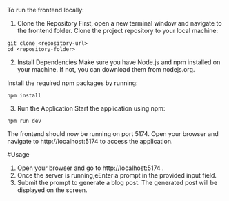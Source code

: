 To run the frontend locally:

1. Clone the Repository
   First, open a new terminal window and navigate to the frontend folder. Clone the project repository to your local machine:

```
git clone <repository-url>
cd <repository-folder>
```

2. Install Dependencies
   Make sure you have Node.js and npm installed on your machine. If not, you can download them from nodejs.org.

Install the required npm packages by running:

```
npm install
```

3. Run the Application
   Start the application using npm:

```
npm run dev
```

The frontend should now be running on port 5174. Open your browser and navigate to http://localhost:5174 to access the application.

#Usage

1. Open your browser and go to http://localhost:5174 .
2. Once the server is running,eEnter a prompt in the provided input field.
3. Submit the prompt to generate a blog post. The generated post will be displayed on the screen.

